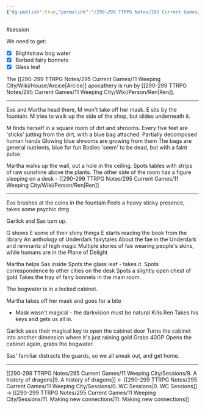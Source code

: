 ```yaml
---
{"dg-publish":true,"permalink":"/290-299 TTRPG Notes/295 Current Games/11 Weeping City/Sessions/10. Apothecary Heist/"}
---
```



#session 

We need to get:
- [x] Blightstraw bog water
- [x] Barbed fairy bonnets
- [x] Glass leaf

The [[290-299 TTRPG Notes/295 Current Games/11 Weeping City/Wiki/House/Arcice\|Arcice]] apocathery is run by [[290-299 TTRPG Notes/295 Current Games/11 Weeping City/Wiki/Person/Ren\|Ren]].

---

Eos and Martha head there, M won't take off her mask.
E sits by the fountain. M tries to walk up the side of the shop, but slides underneath it.

M finds herself in a square room of dirt and shrooms.
Every five feet are 'sticks' jutting from the dirt, with a blue bag attached.
	Partially decomposed human hands
	Glowing blue shrooms are growing from them
	The bags are general nutrients, blue for fun
	Bodies 'seem' to be dead, but with a faint pulse

Martha walks up the wall, out a hole in the ceiling.
Spots tables with strips of raw sunshine above the plants.
The other side of the room has a figure sleeping on a desk - [[290-299 TTRPG Notes/295 Current Games/11 Weeping City/Wiki/Person/Ren\|Ren]]

---

Eos brushes at the coins in the fountain
Feels a heavy sticky presence, takes some psychic dmg

Garlick and Sas turn up.

G shows E some of their shiny things
E starts reading the book from the library
	An anthology of Underdark fairytales
	About the fae in the Underdark and remnants of high magic
	Multiple stories of fae wearing people's skins, while humans are in the Plane of Delight

Martha helps Sas inside
Spots the glass leaf - takes it.
Spots correspondence to other cities on the desk
Spots a slightly open chest of gold
Takes the tray of fairy bonnets in the main room.

The bogwater is in a locked cabinet.

Martha takes off her mask and goes for a bite
- Mask wasn't magical - the darkvision must be natural
Kills Ren
Takes his keys and gets us all in.

Garlick uses their magical key to open the cabinet door
Turns the cabinet into another dimension where it's just raining gold
Grabs 40GP
Opens the cabinet again, grabs the bogwater.

Sas' familiar distracts the guards, so we all sneak out, and get home.

---

[[290-299 TTRPG Notes/295 Current Games/11 Weeping City/Sessions/9. A history of dragons\|9. A history of dragons]] <- [[290-299 TTRPG Notes/295 Current Games/11 Weeping City/Sessions/0. WC Sessions\|0. WC Sessions]] -> [[290-299 TTRPG Notes/295 Current Games/11 Weeping City/Sessions/11. Making new connections\|11. Making new connections]]